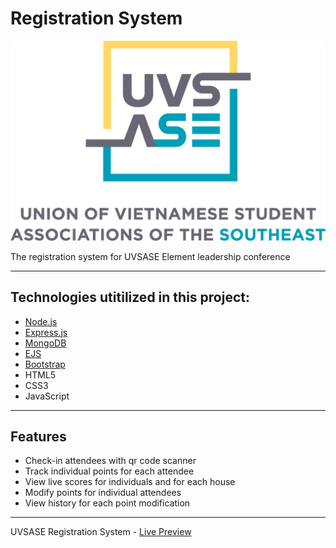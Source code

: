 
# Registration System

![Image](https://github.com/AndyUGA/Element/blob/master/public/images/uvsase2.png)

The registration system for UVSASE Element leadership conference

------------------------------------------------------------------------------------------------------------------------------  

## Technologies utitilized in this project:
- [Node.js](https://nodejs.org/en/) 
- [Express.js](https://expressjs.com)
- [MongoDB](https://www.mongodb.com) 
- [EJS](https://ejs.co)
- [Bootstrap](https://getbootstrap.com)
- HTML5
- CSS3
- JavaScript

---------------------------------------------------------------------------------------------------------------------------
## Features
- Check-in attendees with qr code scanner
- Track individual points for each attendee
- View live scores for individuals and for each house 
- Modify points for individual attendees
- View history for each point modification 


---------------------------------------------------------------------------------------------------------------------------

UVSASE Registration System - [Live Preview](https://vivacious-trigonometry.glitch.me)
